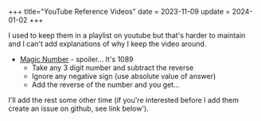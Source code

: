 +++
title="YouTube Reference Videos"
date = 2023-11-09
update = 2024-01-02
+++

I used to keep them in a playlist on youtube but that's harder to maintain and I can't add explanations of why I keep the video around.

- [Magic Number](https://youtube.com/shorts/MjcLeWcoVgo?si=W_qU0wDr5x_6T_O8) - spoiler... It's 1089
  - Take any 3 digit number and subtract the reverse
  - Ignore any negative sign (use absolute value of answer)
  - Add the reverse of the number and you get...

I'll add the rest some other time (if you're interested before I add them create an issue on github, see link below').
